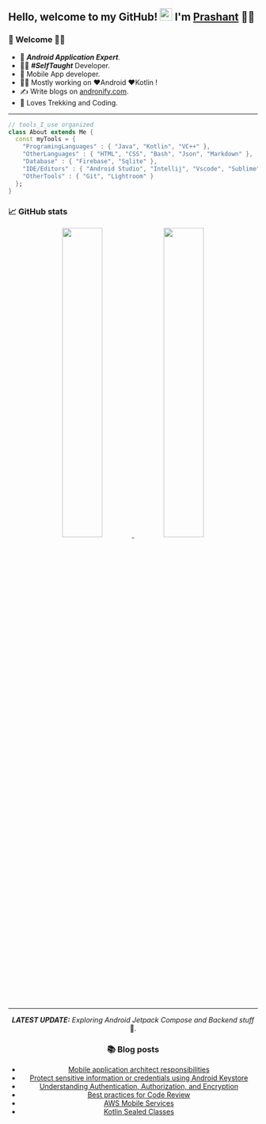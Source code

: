 ## Hello, welcome to my GitHub! <img src="https://raw.githubusercontent.com/zluvsand/zluvsand/master/wave.gif" width="25px"> I'm [Prashant]() 🙋‍♂️

### 🎍 Welcome 👨‍💻

- 👦 ***Android Application Expert***.
- 👨‍💻 ***#SelfTaught*** Developer.
- 📱 Mobile App developer.
- 👨‍💻 Mostly working on ❤️Android ❤️Kotlin !
- ✍️ Write blogs on [andronify.com](https://andronify.com).
- 🚵 Loves Trekking and Coding.

<hr></hr>

```dart
// tools_I_use organized
class About extends Me { 
  const myTools = {  
    "ProgramingLanguages" : { "Java", "Kotlin", "VC++" },
    "OtherLanguages" : { "HTML", "CSS", "Bash", "Json", "Markdown" },
    "Database" : { "Firebase", "Sqlite" },
    "IDE/Editors" : { "Android Studio", "Intellij", "Vscode", "Sublime" },
    "OtherTools" : { "Git", "Lightroom" }
  };
}
```

### 📈 GitHub stats

<div align="center" >
<a  href="https://github.com/prbale">
<img src="https://github-readme-streak-stats.herokuapp.com/?user=prbale&theme=dracula" width="40%"/>
<img src="https://awesome-github-stats.azurewebsites.net/user-stats/prbale?cardType=level&theme=dracula" width="40%"/>
</a>

<hr></hr>


_**LATEST UPDATE:**_ _Exploring Android Jetpack Compose and Backend stuff_ 🥽.

### 📚 Blog posts
- [Mobile application architect responsibilities](https://andronify.com/mobile-application-architect-responsibilities/)
- [Protect sensitive information or credentials using Android Keystore](https://andronify.com/android-keystore/)
- [Understanding Authentication, Authorization, and Encryption](https://andronify.com/auth-autho-encr/)
- [Best practices for Code Review](https://andronify.com/best-code-review-practices/)
- [AWS Mobile Services](https://andronify.com/aws-mobile-services/)
- [Kotlin Sealed Classes](https://andronify.com/sealed-classe/)<p></p>
